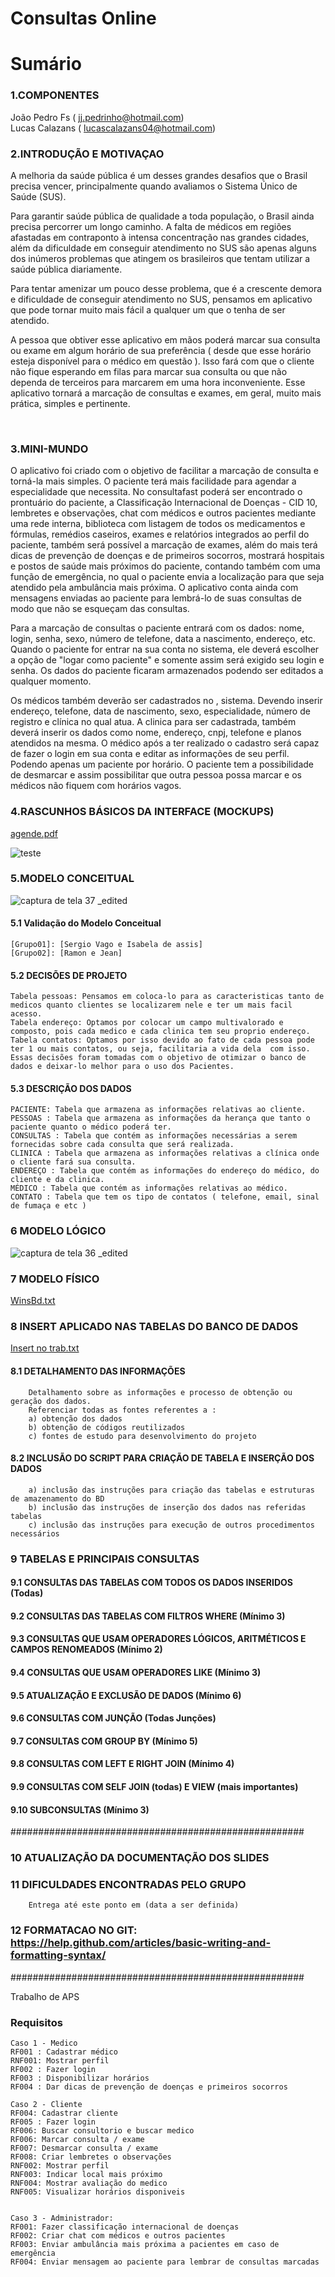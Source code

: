 # Consultas Online 

# Sumário

### 1.COMPONENTES<br>
João Pedro Fs ( jj.pedrinho@hotmail.com) <br>
Lucas Calazans ( lucascalazans04@hotmail.com) <br>

### 2.INTRODUÇÃO E MOTIVAÇAO<br>

A melhoria da saúde pública é um desses grandes desafios que o Brasil precisa vencer, principalmente quando avaliamos o Sistema Único de Saúde (SUS).

Para garantir saúde pública de qualidade a toda população, o Brasil ainda precisa percorrer um longo caminho. A falta de médicos em regiões afastadas em contraponto à intensa concentração nas grandes cidades, além da dificuldade em conseguir atendimento no SUS são apenas alguns dos inúmeros problemas que atingem os brasileiros que tentam utilizar a saúde pública diariamente. 

Para tentar amenizar um pouco desse problema, que é a crescente demora e dificuldade de conseguir atendimento no SUS, pensamos em aplicativo que pode tornar muito mais fácil a qualquer um que o tenha de ser atendido.

A pessoa que obtiver esse aplicativo em mãos poderá marcar sua consulta ou exame em algum horário de sua preferência ( desde que esse horário esteja disponível para o médico em questão ). Isso fará com que o cliente não fique esperando em filas para marcar sua consulta ou que não dependa de terceiros para marcarem em uma hora inconveniente.  Esse aplicativo tornará a marcação de consultas e exames, em geral, muito mais prática, simples e pertinente.


<br>

### 3.MINI-MUNDO<br>


O aplicativo foi criado com o objetivo de facilitar a marcação de consulta e torná-la mais simples. O paciente terá mais facilidade para agendar a especialidade que necessita. No consultafast poderá ser encontrado o prontuário do paciente, a Classificação Internacional de Doenças - CID 10, lembretes e observações, chat com médicos e outros pacientes mediante uma rede interna, biblioteca com listagem de todos os medicamentos e fórmulas, remédios caseiros, exames e relatórios integrados ao perfil do paciente, também será possível a marcação de exames, além do mais terá dicas de prevenção de doenças e de primeiros socorros, mostrará hospitais e postos de saúde mais próximos do paciente, contando também com uma função de emergência, no qual o paciente envia a localização para que seja atendido pela ambulância mais próxima. O aplicativo conta ainda com mensagens enviadas ao paciente para lembrá-lo de suas consultas de modo que não se esqueçam das consultas. 

Para a marcação de consultas o paciente entrará com os dados: nome, login, senha, sexo, número de telefone, data a nascimento, endereço, etc. Quando o paciente for entrar na sua conta no sistema, ele deverá escolher a opção de "logar como paciente" e somente assim será exigido seu login e senha. Os dados do paciente ficaram armazenados podendo ser editados a qualquer momento. 

Os médicos também deverão ser cadastrados no , sistema. Devendo inserir endereço, telefone, data de nascimento, sexo, especialidade, número de registro e clínica no qual atua. A clinica para ser cadastrada, também deverá inserir os dados como nome, endereço, cnpj, telefone e planos atendidos na mesma. O médico após a ter realizado o cadastro será capaz de fazer o login em sua conta e editar as informações de seu perfil. Podendo apenas um paciente por horário. O paciente tem a possibilidade de desmarcar e assim possibilitar que outra pessoa possa marcar e os médicos não fiquem com horários vagos.

### 4.RASCUNHOS BÁSICOS DA INTERFACE (MOCKUPS)<br>

[agende.pdf](https://github.com/discipbdtec/Trabalho01/files/1338085/agende.pdf)



![teste](https://user-images.githubusercontent.com/31417932/30292162-90761878-970b-11e7-9049-ba2c5685ae3a.jpg)


### 5.MODELO CONCEITUAL<br>
![captura de tela 37 _edited](https://user-images.githubusercontent.com/26657007/32698569-029c2f92-c78f-11e7-95c1-6db3d8702d86.jpg)


   

#### 5.1 Validação do Modelo Conceitual
    [Grupo01]: [Sergio Vago e Isabela de assis]
    [Grupo02]: [Ramon e Jean]

#### 5.2 DECISÕES DE PROJETO
     
    Tabela pessoas: Pensamos em coloca-lo para as caracteristicas tanto de medicos quanto clientes se localizarem nele e ter um mais facil acesso.
    Tabela endereço: Optamos por colocar um campo multivalorado e composto, pois cada medico e cada clinica tem seu proprio endereço.
    Tabela contatos: Optamos por isso devido ao fato de cada pessoa pode ter 1 ou mais contatos, ou seja, facilitaria a vida dela  com isso.
    Essas decisões foram tomadas com o objetivo de otimizar o banco de dados e deixar-lo melhor para o uso dos Pacientes.

#### 5.3 DESCRIÇÃO DOS DADOS 

    PACIENTE: Tabela que armazena as informações relativas ao cliente.
    PESSOAS : Tabela que armazena as informações da herança que tanto o paciente quanto o médico poderá ter.
    CONSULTAS : Tabela que contém as informações necessárias a serem fornecidas sobre cada consulta que será realizada.
    CLINICA : Tabela que armazena as informações relativas a clínica onde o cliente fará sua consulta.
    ENDEREÇO : Tabela que contém as informações do endereço do médico, do cliente e da clinica.
    MÉDICO : Tabela que contém as informações relativas ao médico.        
    CONTATO : Tabela que tem os tipo de contatos ( telefone, email, sinal de fumaça e etc )

### 6	MODELO LÓGICO<br>

![captura de tela 36 _edited](https://user-images.githubusercontent.com/26657007/32698568-02733f92-c78f-11e7-9496-b986c7051979.jpg)




### 7	MODELO FÍSICO<br>


[WinsBd.txt](https://github.com/discipbdtec/Trabalho01/files/1464586/WinsBd.txt)


        
 
### 8	INSERT APLICADO NAS TABELAS DO BANCO DE DADOS<br>



[Insert no trab.txt](https://github.com/discipbdtec/Trabalho01/files/1467623/Insert.no.trab.txt)




#### 8.1 DETALHAMENTO DAS INFORMAÇÕES
        Detalhamento sobre as informações e processo de obtenção ou geração dos dados.
        Referenciar todas as fontes referentes a :
        a) obtenção dos dados
        b) obtenção de códigos reutilizados
        c) fontes de estudo para desenvolvimento do projeto
        
#### 8.2 INCLUSÃO DO SCRIPT PARA CRIAÇÃO DE TABELA E INSERÇÃO DOS DADOS
        a) inclusão das instruções para criação das tabelas e estruturas de amazenamento do BD
        b) inclusão das instruções de inserção dos dados nas referidas tabelas
        c) inclusão das instruções para execução de outros procedimentos necessários


        
### 9	TABELAS E PRINCIPAIS CONSULTAS<br>


#### 9.1	CONSULTAS DAS TABELAS COM TODOS OS DADOS INSERIDOS (Todas) <br>
#### 9.2	CONSULTAS DAS TABELAS COM FILTROS WHERE (Mínimo 3) <br>
#### 9.3	CONSULTAS QUE USAM OPERADORES LÓGICOS, ARITMÉTICOS E CAMPOS RENOMEADOS (Mínimo 2)<br>
#### 9.4	CONSULTAS QUE USAM OPERADORES LIKE (Mínimo 3)  <br>
#### 9.5	ATUALIZAÇÃO E EXCLUSÃO DE DADOS (Mínimo 6)<br>
#### 9.6	CONSULTAS COM JUNÇÃO (Todas Junções)<br>
#### 9.7	CONSULTAS COM GROUP BY (Mínimo 5)<br>
#### 9.8	CONSULTAS COM LEFT E RIGHT JOIN (Mínimo 4) <br>
#### 9.9	CONSULTAS COM SELF JOIN (todas) E VIEW (mais importantes) <br>
#### 9.10	SUBCONSULTAS (Mínimo 3) <br>





#####################################################





### 10	ATUALIZAÇÃO DA DOCUMENTAÇÃO DOS SLIDES<br>
### 11	DIFICULDADES ENCONTRADAS PELO GRUPO<br>

        Entrega até este ponto em (data a ser definida)
        
### 12  FORMATACAO NO GIT: https://help.github.com/articles/basic-writing-and-formatting-syntax/




#####################################################


Trabalho de APS

### Requisitos

    Caso 1 - Medico
    RF001 : Cadastrar médico
    RNF001: Mostrar perfil
    RF002 : Fazer login
    RF003 : Disponibilizar horários
    RF004 : Dar dicas de prevenção de doenças e primeiros socorros

    Caso 2 - Cliente
    RF004: Cadastrar cliente
    RF005 : Fazer login
    RF006: Buscar consultorio e buscar medico
    RF006: Marcar consulta / exame
    RF007: Desmarcar consulta / exame
    RF008: Criar lembretes o observações
    RNF002: Mostrar perfil
    RNF003: Indicar local mais próximo
    RNF004: Mostrar avaliação do medico
    RNF005: Visualizar horários disponiveis


    Caso 3 - Administrador:
    RF001: Fazer classificação internacional de doenças
    RF002: Criar chat com médicos e outros pacientes
    RF003: Enviar ambulância mais próxima a pacientes em caso de emergência
    RF004: Enviar mensagem ao paciente para lembrar de consultas marcadas
